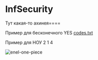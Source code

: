 # InfSecurity
Тут какая-то ахинея====

Пример для бесконечного YES
[codes.txt](https://github.com/Surface1U/InfSecurity/files/9542559/codes.txt)

Пример для НОУ
2
1
4


![enel-one-piece](https://user-images.githubusercontent.com/60102276/189528892-a0c4a5a7-eb86-4cf6-9041-bcebb1d4cc28.gif)
